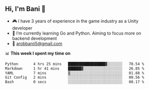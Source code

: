 ## Hi, I'm Bani 👋

- :video_game: I have 3 years of experience in the game industry as a Unity developer
- 🌱 I’m currently learning Go and Python. Aiming to focus more on backend development
- :email: arobbanii5@gmail.com

📊 **This week I spent my time on**

<!--START_SECTION:waka-->

```txt
Python       4 hrs 25 mins   █████████████████▓░░░░░░░   70.54 %
Markdown     1 hr 41 mins    ██████▓░░░░░░░░░░░░░░░░░░   26.85 %
YAML         7 mins          ▒░░░░░░░░░░░░░░░░░░░░░░░░   01.88 %
Git Config   2 mins          ░░░░░░░░░░░░░░░░░░░░░░░░░   00.56 %
Bash         0 secs          ░░░░░░░░░░░░░░░░░░░░░░░░░   00.17 %
```

<!--END_SECTION:waka-->
